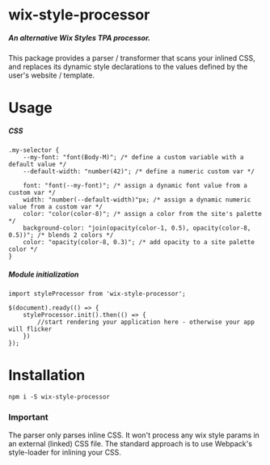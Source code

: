 # wix-style-processor
##### An alternative Wix Styles TPA processor.
This package provides a parser / transformer that scans your inlined CSS, and replaces its dynamic style declarations to the values defined by the user's website / template.

# Usage
##### CSS
```
.my-selector {
    --my-font: "font(Body-M)"; /* define a custom variable with a default value */
    --default-width: "number(42)"; /* define a numeric custom var */

    font: "font(--my-font)"; /* assign a dynamic font value from a custom var */
    width: "number(--default-width)"px; /* assign a dynamic numeric value from a custom var */
    color: "color(color-8)"; /* assign a color from the site's palette */
    background-color: "join(opacity(color-1, 0.5), opacity(color-8, 0.5))"; /* blends 2 colors */
    color: "opacity(color-8, 0.3)"; /* add opacity to a site palette color */
}
```

##### Module initialization

```
import styleProcessor from 'wix-style-processor';

$(document).ready(() => {
    styleProcessor.init().then(() => {
        //start rendering your application here - otherwise your app will flicker
    })
});
```
# Installation
```
npm i -S wix-style-processor
```

### Important
The parser only parses inline CSS.
It won't process any wix style params in an external (linked) CSS file.
The standard approach is to use Webpack's style-loader for inlining your CSS.
